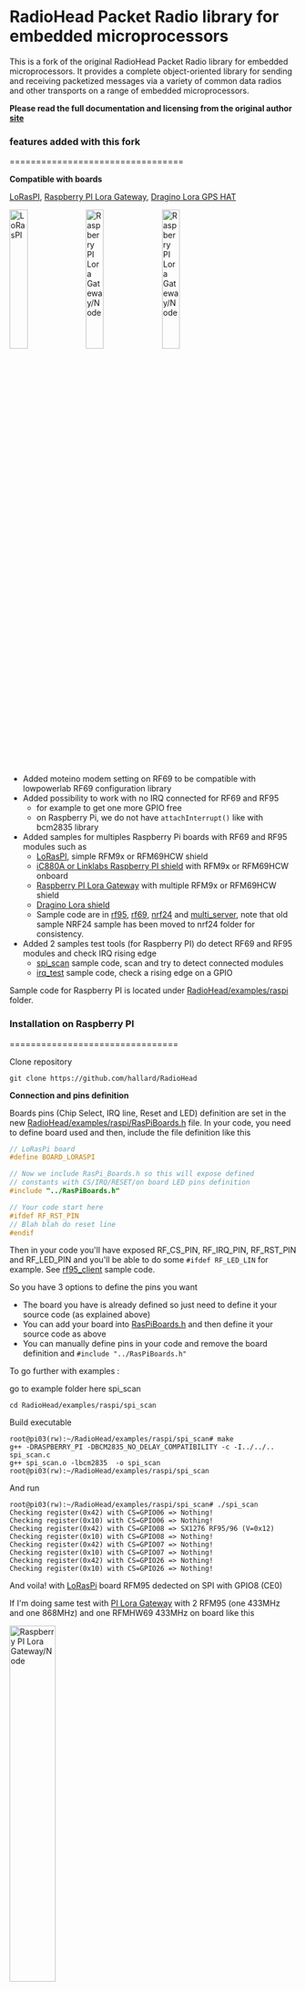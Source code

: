 RadioHead Packet Radio library for embedded microprocessors
===========================================================

This is a fork of the original RadioHead Packet Radio library for embedded microprocessors. It provides a complete object-oriented library for sending and receiving packetized messages via a variety of common data radios and other transports on a range of embedded microprocessors.

**Please read the full documentation and licensing from the original author [site][3]**

### features added with this fork
=================================

**Compatible with boards**    

[LoRasPI][10], [Raspberry PI Lora Gateway][12], [Dragino Lora GPS HAT][13]

<img src="https://raw.githubusercontent.com/hallard/LoRasPI/master/images/LoRasPI-on-Pi.jpg" height="25%" width="25%" alt="LoRasPI">&nbsp;
<img src="https://raw.githubusercontent.com/hallard/RPI-Lora-Gateway/master/images/RPI-Lora-Gateway-mounted.jpg" height="25%" width="25%" alt="Raspberry PI Lora Gateway/Node">&nbsp;
<img src="http://wiki.dragino.com/images/d/d6/Lora_GPS_HAT.png" height="25%" width="25%" alt="Raspberry PI Lora Gateway/Node">   

- Added moteino modem setting on RF69 to be compatible with lowpowerlab RF69 configuration library
- Added possibility to work with no IRQ connected for RF69 and RF95
  - for example to get one more GPIO free 
  - on Raspberry Pi, we do not have `attachInterrupt()` like with bcm2835 library
- Added samples for multiples Raspberry Pi boards with RF69 and RF95 modules such as 
  - [LoRasPI][10], simple RFM9x or RFM69HCW shield
  - [iC880A or Linklabs Raspberry PI shield][11] with RFM9x or RFM69HCW onboard 
  - [Raspberry PI Lora Gateway][12] with multiple RFM9x or RFM69HCW shield
  - [Dragino Lora shield][13]
  - Sample code are in [rf95][21], [rf69][20], [nrf24][22] and [multi_server][23], note that old sample NRF24 sample has been moved to nrf24 folder for consistency.
- Added 2 samples test tools (for Raspberry PI) do detect RF69 and RF95 modules and check IRQ rising edge
  - [spi_scan][9] sample code, scan and try to detect connected modules
  - [irq_test][8] sample code, check a rising edge on a GPIO

Sample code for Raspberry PI is located under [RadioHead/examples/raspi][7] folder.

### Installation on Raspberry PI
================================

Clone repository
```shell
git clone https://github.com/hallard/RadioHead
```

**Connection and pins definition**

Boards pins (Chip Select, IRQ line, Reset and LED) definition are set in the new [RadioHead/examples/raspi/RasPiBoards.h][24] file. In your code, you need to define board used and then, include the file definition like this
```cpp
// LoRasPi board 
#define BOARD_LORASPI

// Now we include RasPi_Boards.h so this will expose defined 
// constants with CS/IRQ/RESET/on board LED pins definition
#include "../RasPiBoards.h"

// Your code start here
#ifdef RF_RST_PIN
// Blah blah do reset line
#endif

```

Then in your code you'll have exposed RF_CS_PIN, RF_IRQ_PIN, RF_RST_PIN and RF_LED_PIN and you'll be able to do some `#ifdef RF_LED_LIN` for example. See [rf95_client][25] sample code.

So you have 3 options to define the pins you want 

- The board you have is already defined so just need to define it your source code (as explained above)
- You can add your board into [RasPiBoards.h][24] and then define it your source code as above
- You can manually define pins in your code and remove the board definition and `#include "../RasPiBoards.h"`

To go further with examples :

go to example folder here spi_scan
```shell
cd RadioHead/examples/raspi/spi_scan
```
Build executable
```shell
root@pi03(rw):~/RadioHead/examples/raspi/spi_scan# make
g++ -DRASPBERRY_PI -DBCM2835_NO_DELAY_COMPATIBILITY -c -I../../.. spi_scan.c
g++ spi_scan.o -lbcm2835  -o spi_scan
root@pi03(rw):~/RadioHead/examples/raspi/spi_scan
```
And run 
```shell
root@pi03(rw):~/RadioHead/examples/raspi/spi_scan# ./spi_scan
Checking register(0x42) with CS=GPIO06 => Nothing!
Checking register(0x10) with CS=GPIO06 => Nothing!
Checking register(0x42) with CS=GPIO08 => SX1276 RF95/96 (V=0x12)
Checking register(0x10) with CS=GPIO08 => Nothing!
Checking register(0x42) with CS=GPIO07 => Nothing!
Checking register(0x10) with CS=GPIO07 => Nothing!
Checking register(0x42) with CS=GPIO26 => Nothing!
Checking register(0x10) with CS=GPIO26 => Nothing!
```
And voila! with [LoRasPi][10] board RFM95 dedected on SPI with GPIO8 (CE0)


If I'm doing same test with [PI Lora Gateway][12] with 2 RFM95 (one 433MHz and one 868MHz) and one RFMHW69 433MHz on board like this    

<img src="https://raw.githubusercontent.com/hallard/RPI-Lora-Gateway/master/images/RPI-Lora-Gateway-mounted.jpg" height="40%" width="40%" alt="Raspberry PI Lora Gateway/Node">   

Here are the results when trying to detect the onboard modules:

```shell
root@pi01(rw):~/RadioHead/examples/raspi/spi_scan# ./spi_scan
Checking register(0x42) with CS=GPIO06 => Nothing!
Checking register(0x10) with CS=GPIO06 => Nothing!
Checking register(0x42) with CS=GPIO08 => SX1276 RF95/96 (V=0x12)
Checking register(0x10) with CS=GPIO08 => Nothing!
Checking register(0x42) with CS=GPIO07 => SX1276 RF95/96 (V=0x12)
Checking register(0x10) with CS=GPIO07 => Nothing!
Checking register(0x42) with CS=GPIO26 => Unknown (V=0x01)
Checking register(0x10) with CS=GPIO26 => SX1231 RFM69 (V=0x24)
```

Voila! 3 modules are seen, now let's try listenning packets with PI Lora [Gateway][12].

My setup has another Raspberry Pi with RFM95 868MHZ [LoRasPI][10] shield running [`rf95_client`][25] sample and some [ULPnode][6] prototypes always running with on board RFM69 configured as Group ID 69 on 433MHz. I don't have a Lora 433MHz sender running so we won't receive anything on this one.

Here the results starting from scratch

**Client side**    

<img src="https://raw.githubusercontent.com/hallard/RadioHead/master/examples/raspi/pictures/rf95_client.png" alt="RF95 client">    

**multi server side**    

<img src="https://raw.githubusercontent.com/hallard/RadioHead/master/examples/raspi/pictures/multi_server.png" alt="RF95 client">   

It works! 

### Difference with original Author repo
========================================

Due to easier maintenance to keep in sync with original author lib, I've got 2 repo:    

- My master one (this one) https://github.com/hallard/RadioHead that is the one you need if you want to use my projects or lib added features.
-  The one above has been forked to https://github.com/ch2i/RadioHead where I put the original version released by the author.

Like this, I can do Pull Request from [ch2i][4] to [hallard][1] to add new features added by the author to my version. This mean that this [one][4] is just a github copy version of the latest original done by Mike, I don't do any change on this one. I know it's not the best way, but I didn't found a better solution for now, if you have better idea, just let me know.

[1]: https://github.com/hallard/RadioHead 
[2]: https://hallard.me
[3]: http://www.airspayce.com/mikem/arduino/RadioHead/
[4]: http://www.airspayce.com/mikem/arduino/RadioHead/RadioHead-1.61.zip
[5]: https://github.com/ch2i/RadioHead 
[6]: http://hallard.me/category/ulpnode/ 
[7]: https://github.com/hallard/RadioHead/tree/master/examples/raspi
[8]: https://github.com/hallard/RadioHead/tree/master/examples/raspi/irq_test
[9]: https://github.com/hallard/RadioHead/tree/master/examples/raspi/spi_scan

[10]: https://github.com/hallard/LoRasPI
[11]: https://github.com/ch2i/iC880A-Raspberry-PI
[12]: https://github.com/hallard/RPI-Lora-Gateway
[13]: https://github.com/dragino/Lora

[20]: https://github.com/hallard/RadioHead/tree/master/examples/raspi/rf69
[21]: https://github.com/hallard/RadioHead/tree/master/examples/raspi/rf95
[22]: https://github.com/hallard/RadioHead/tree/master/examples/raspi/nrf24
[23]: https://github.com/hallard/RadioHead/tree/master/examples/raspi/multi_server
[24]: https://github.com/hallard/RadioHead/tree/master/examples/raspi/RasPiBoards.h
[25]: https://github.com/hallard/RadioHead/tree/master/examples/raspi/rf95/rf95_client.cpp


